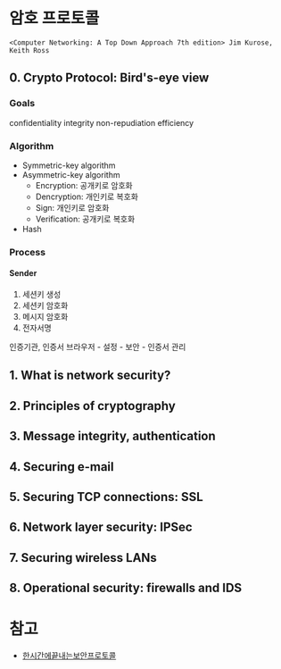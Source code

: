 # 암호 프로토콜
`<Computer Networking: A Top Down Approach 7th edition> Jim Kurose, Keith Ross`

## 0. Crypto Protocol: Bird's-eye view
### Goals
confidentiality
integrity
non-repudiation
efficiency

### Algorithm
* Symmetric-key algorithm
* Asymmetric-key algorithm
	* Encryption: 공개키로 암호화
	* Dencryption: 개인키로 복호화
	* Sign: 개인키로 암호화
	* Verification: 공개키로 복호화
* Hash

### Process
#### Sender
1. 세션키 생성
2. 세션키 암호화
3. 메시지 암호화
4. 전자서명

인증기관, 인증서
브라우저 - 설정 - 보안 - 인증서 관리


## 1. What is network security?
## 2. Principles of cryptography
## 3. Message integrity, authentication
## 4. Securing e-mail
## 5. Securing TCP connections: SSL
## 6. Network layer security: IPSec
## 7. Securing wireless LANs
## 8. Operational security: firewalls and IDS

# 참고
* [한시간에끝내는보안프로토콜](https://www.youtube.com/watch?v=wB4QCUjqhNY&list=PLPL7TRH6vsczndxxdCg3Le2s9KYVw7HRj&index=4)